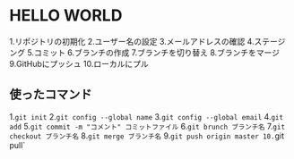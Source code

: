 # HELLO WORLD
1.リポジトリの初期化
2.ユーザー名の設定
3.メールアドレスの確認
4.ステージング
5.コミット
6.ブランチの作成
7.ブランチを切り替え
8.ブランチをマージ
9.GitHubにプッシュ
10.ローカルにプル

## 使ったコマンド

1.`git init`
2.`git config --global name`
3.`git config --global email`
4.`git add`
5.`git commit -m "コメント" コミットファイル`
6.`git brunch ブランチ名`
7.`git checkout ブランチ名`
8.`git merge ブランチ名`
9.`git push origin master
10.`git pull`
